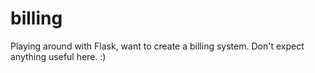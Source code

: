 # billing
Playing around with Flask, want to create a billing system.
Don't expect anything useful here. :)
